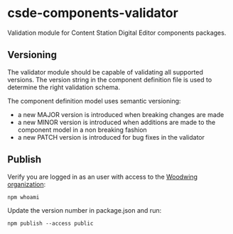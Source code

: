 # csde-components-validator
Validation module for Content Station Digital Editor components packages.

## Versioning
The validator module should be capable of validating all supported versions.
The version string in the component definition file is used to determine the right validation schema.

The component definition model uses semantic versioning:

- a new MAJOR version is introduced when breaking changes are made
- a new MINOR version is introduced when additions are made to the component model in a non breaking fashion
- a new PATCH version is introduced for bug fixes in the validator

## Publish
Verify you are logged in as an user with access to the [Woodwing organization](https://www.npmjs.com/org/woodwing):

```npm whoami```

Update the version number in package.json and run:

```npm publish --access public```
